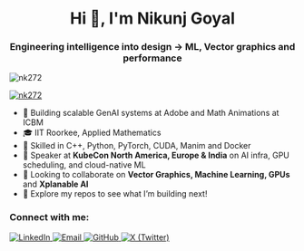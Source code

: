 <h1 align="center">Hi 👋, I'm Nikunj Goyal</h1>
<h3 align="center">Engineering intelligence into design → ML, Vector graphics and performance</h3>

<p align="left"> <img src="https://komarev.com/ghpvc/?username=nk272&label=Profile%20views&color=0e75b6&style=flat" alt="nk272" /> </p>

<p align="left"> <a href="https://github.com/ryo-ma/github-profile-trophy"><img src="https://github-profile-trophy.vercel.app/?username=nk272" alt="nk272" /></a> </p>

- 🔭 Building scalable GenAI systems at Adobe and Math Animations at ICBM
- 🎓 IIT Roorkee, Applied Mathematics
- 🔧 Skilled in C++, Python, PyTorch, CUDA, Manim and Docker
- 🎤 Speaker at **KubeCon North America, Europe & India** on AI infra, GPU scheduling, and cloud-native ML
- 👯 Looking to collaborate on **Vector Graphics, Machine Learning, GPUs** and **Xplanable AI**
- 📂 Explore my repos to see what I’m building next!

<h3 align="left">Connect with me:</h3>
<p align="left">
  <a href="https://linkedin.com/in/nikunj-goyal-1831b517a" target="_blank">
    <img src="https://img.shields.io/badge/LinkedIn-blue?style=for-the-badge&logo=linkedin&logoColor=white" alt="LinkedIn"/>
  </a>
  <a href="mailto:nkgoyal272@gmail.com" target="_blank">
    <img src="https://img.shields.io/badge/Gmail-red?style=for-the-badge&logo=gmail&logoColor=white" alt="Email"/>
  </a>
  <a href="https://github.com/Nk272" target="_blank">
    <img src="https://img.shields.io/badge/GitHub-black?style=for-the-badge&logo=github&logoColor=white" alt="GitHub"/>
  </a>
  <a href="https://twitter.com/nkgoyal272" target="_blank">
    <img src="https://img.shields.io/badge/X-black?style=for-the-badge&logo=twitter&logoColor=white" alt="X (Twitter)"/>
  </a>
</p>
